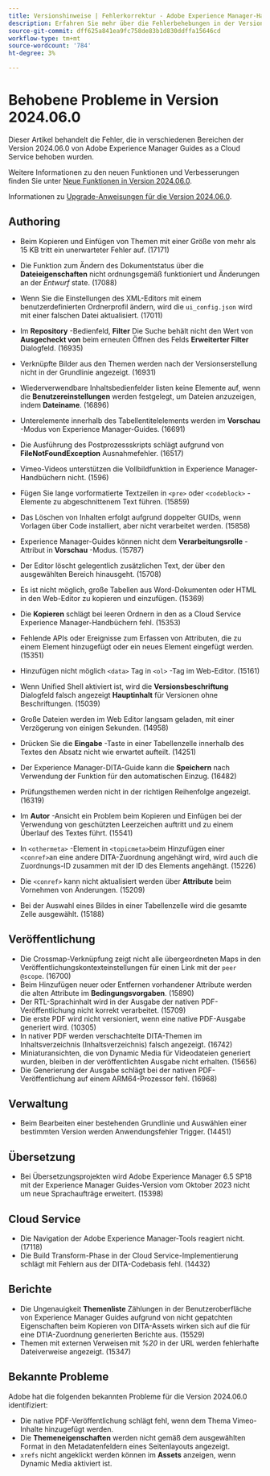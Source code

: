 ```yaml
---
title: Versionshinweise | Fehlerkorrektur - Adobe Experience Manager-Handbücher, Version 2024.06.0 - jetzt verfügbar
description: Erfahren Sie mehr über die Fehlerbehebungen in der Version 2024.06.0 von Adobe Experience Manager Guides as a Cloud Service.
source-git-commit: dff625a841ea9fc758de83b1d830ddffa15646cd
workflow-type: tm+mt
source-wordcount: '784'
ht-degree: 3%

---
```



# Behobene Probleme in Version 2024.06.0

Dieser Artikel behandelt die Fehler, die in verschiedenen Bereichen der Version 2024.06.0 von Adobe Experience Manager Guides as a Cloud Service behoben wurden.

Weitere Informationen zu den neuen Funktionen und Verbesserungen finden Sie unter [Neue Funktionen in Version 2024.06.0](whats-new-2024-06-0.md).

Informationen zu [Upgrade-Anweisungen für die Version 2024.06.0](upgrade-instructions-2024-06-0.md).

## Authoring

- Beim Kopieren und Einfügen von Themen mit einer Größe von mehr als 15 KB tritt ein unerwarteter Fehler auf. (17171)
- Die Funktion zum Ändern des Dokumentstatus über die  **Dateieigenschaften** nicht ordnungsgemäß funktioniert und Änderungen an der *Entwurf* state. (17088)
- Wenn Sie die Einstellungen des XML-Editors mit einem benutzerdefinierten Ordnerprofil ändern, wird die `ui_config.json` wird mit einer falschen Datei aktualisiert. (17011)
- Im **Repository** -Bedienfeld, **Filter** Die Suche behält nicht den Wert von **Ausgecheckt von** beim erneuten Öffnen des Felds **Erweiterter Filter** Dialogfeld. (16935)
- Verknüpfte Bilder aus den Themen werden nach der Versionserstellung nicht in der Grundlinie angezeigt. (16931)
- Wiederverwendbare Inhaltsbedienfelder listen keine Elemente auf, wenn die **Benutzereinstellungen** werden festgelegt, um Dateien anzuzeigen, indem **Dateiname**. (16896)
- Unterelemente innerhalb des Tabellentitelelements werden im **Vorschau** -Modus von Experience Manager-Guides. (16691)
- Die Ausführung des Postprozessskripts schlägt aufgrund von **FileNotFoundException** Ausnahmefehler. (16517)
- Vimeo-Videos unterstützen die Vollbildfunktion in Experience Manager-Handbüchern nicht. (1596)
- Fügen Sie lange vorformatierte Textzeilen in `<pre>` oder `<codeblock>` -Elemente zu abgeschnittenem Text führen. (15859)
- Das Löschen von Inhalten erfolgt aufgrund doppelter GUIDs, wenn Vorlagen über Code installiert, aber nicht verarbeitet werden. (15858)
- Experience Manager-Guides können nicht dem **Verarbeitungsrolle** -Attribut in **Vorschau** -Modus. (15787)
- Der Editor löscht gelegentlich zusätzlichen Text, der über den ausgewählten Bereich hinausgeht.  (15708)
- Es ist nicht möglich, große Tabellen aus Word-Dokumenten oder HTML in den Web-Editor zu kopieren und einzufügen. (15369)
- Die **Kopieren** schlägt bei leeren Ordnern in den as a Cloud Service Experience Manager-Handbüchern fehl. (15353)
- Fehlende APIs oder Ereignisse zum Erfassen von Attributen, die zu einem Element hinzugefügt oder ein neues Element eingefügt werden. (15351)
- Hinzufügen nicht möglich `<data>` Tag in `<ol>` -Tag im Web-Editor. (15161)
- Wenn Unified Shell aktiviert ist, wird die **Versionsbeschriftung** Dialogfeld falsch angezeigt **Hauptinhalt** für Versionen ohne Beschriftungen. (15039)
- Große Dateien werden im Web Editor langsam geladen, mit einer Verzögerung von einigen Sekunden. (14958)
- Drücken Sie die **Eingabe** -Taste in einer Tabellenzelle innerhalb des Textes den Absatz nicht wie erwartet aufteilt. (14251)
- Der Experience Manager-DITA-Guide kann die **Speichern** nach Verwendung der Funktion für den automatischen Einzug. (16482)
- Prüfungsthemen werden nicht in der richtigen Reihenfolge angezeigt. (16319)
- Im **Autor** -Ansicht ein Problem beim Kopieren und Einfügen bei der Verwendung von geschützten Leerzeichen auftritt und zu einem Überlauf des Textes führt. (15541)

- In `<othermeta>` -Element in `<topicmeta>`beim Hinzufügen einer `<conref>`an eine andere DITA-Zuordnung angehängt wird, wird auch die Zuordnungs-ID zusammen mit der ID des Elements angehängt. (15226)
- Die `<conref>` kann nicht aktualisiert werden über **Attribute** beim Vornehmen von Änderungen. (15209)
- Bei der Auswahl eines Bildes in einer Tabellenzelle wird die gesamte Zelle ausgewählt. (15188)

## Veröffentlichung


- Die Crossmap-Verknüpfung zeigt nicht alle übergeordneten Maps in den Veröffentlichungskontexteinstellungen für einen Link mit der `peer @scope`. (16700)
- Beim Hinzufügen neuer oder Entfernen vorhandener Attribute werden die alten Attribute im **Bedingungsvorgaben**. (15890)
- Der RTL-Sprachinhalt wird in der Ausgabe der nativen PDF-Veröffentlichung nicht korrekt verarbeitet. (15709)
- Die erste PDF wird nicht versioniert, wenn eine native PDF-Ausgabe generiert wird. (10305)
- In nativer PDF werden verschachtelte DITA-Themen im Inhaltsverzeichnis (Inhaltsverzeichnis) falsch angezeigt. (16742)
- Miniaturansichten, die von Dynamic Media für Videodateien generiert wurden, bleiben in der veröffentlichten Ausgabe nicht erhalten. (15656)
- Die Generierung der Ausgabe schlägt bei der nativen PDF-Veröffentlichung auf einem ARM64-Prozessor fehl. (16968)

## Verwaltung

- Beim Bearbeiten einer bestehenden Grundlinie und Auswählen einer bestimmten Version werden Anwendungsfehler Trigger. (14451)

## Übersetzung

- Bei Übersetzungsprojekten wird Adobe Experience Manager 6.5 SP18 mit der Experience Manager Guides-Version vom Oktober 2023 nicht um neue Sprachaufträge erweitert. (15398)

## Cloud Service

- Die Navigation der Adobe Experience Manager-Tools reagiert nicht. (17118)
- Die Build Transform-Phase in der Cloud Service-Implementierung schlägt mit Fehlern aus der DITA-Codebasis fehl. (14432)

## Berichte

- Die Ungenauigkeit **Themenliste** Zählungen in der Benutzeroberfläche von Experience Manager Guides aufgrund von nicht gepatchten Eigenschaften beim Kopieren von DITA-Assets wirken sich auf die für eine DTIA-Zuordnung generierten Berichte aus. (15529)
- Themen mit externen Verweisen mit *%20* in der URL werden fehlerhafte Dateiverweise angezeigt. (15347)


## Bekannte Probleme

Adobe hat die folgenden bekannten Probleme für die Version 2024.06.0 identifiziert:

- Die native PDF-Veröffentlichung schlägt fehl, wenn dem Thema Vimeo-Inhalte hinzugefügt werden.
- Die **Themeneigenschaften** werden nicht gemäß dem ausgewählten Format in den Metadatenfeldern eines Seitenlayouts angezeigt.
- `xrefs` nicht angeklickt werden können im **Assets** anzeigen, wenn Dynamic Media aktiviert ist.
